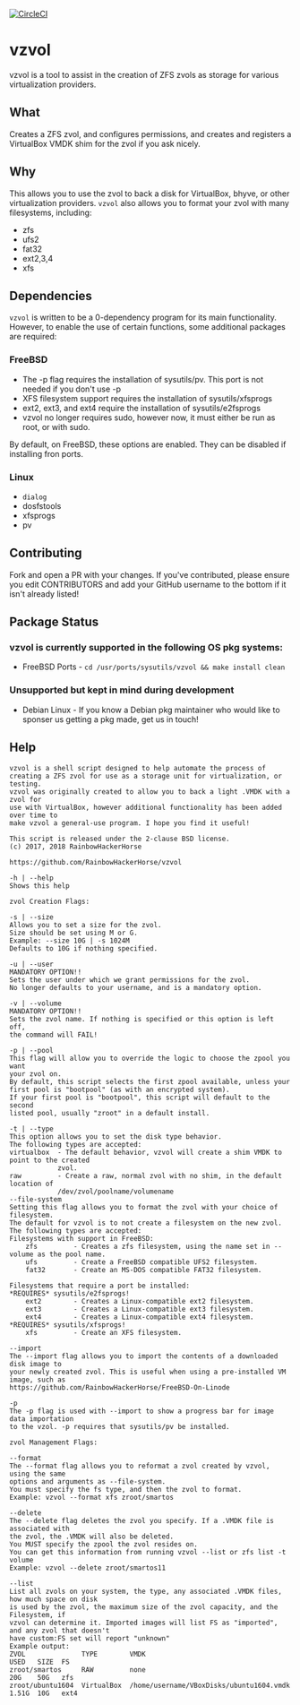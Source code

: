[![CircleCI](https://circleci.com/gh/RainbowHackerHorse/vzvol.svg?style=svg)](https://circleci.com/gh/RainbowHackerHorse/vzvol)

# vzvol
vzvol is a tool to assist in the creation of ZFS zvols as storage for various virtualization providers.

## What
Creates a ZFS zvol, and configures permissions, and creates and registers a VirtualBox VMDK shim for the zvol if you ask nicely. 

## Why
This allows you to use the zvol to back a disk for VirtualBox, bhyve, or other virtualization providers.
`vzvol` also allows you to format your zvol with many filesystems, including:
- zfs
- ufs2
- fat32
- ext2,3,4
- xfs

## Dependencies
`vzvol` is written to be a 0-dependency program for its main functionality.
However, to enable the use of certain functions, some additional packages are required:

### FreeBSD
- The -p flag requires the installation of sysutils/pv. This port is not needed if you don't use -p
- XFS filesystem support requires the installation of sysutils/xfsprogs
- ext2, ext3, and ext4 require the installation of sysutils/e2fsprogs
- vzvol no longer requires sudo, however now, it must either be run as root, or with sudo.

By default, on FreeBSD, these options are enabled. They can be disabled if installing
fron ports.

### Linux
- `dialog`
- dosfstools
- xfsprogs
- pv

## Contributing
Fork and open a PR with your changes.
If you've contributed, please ensure you edit CONTRIBUTORS and add your GitHub username
to the bottom if it isn't already listed!

## Package Status
### vzvol is currently supported in the following OS pkg systems:
- FreeBSD Ports - `cd /usr/ports/sysutils/vzvol && make install clean`

### Unsupported but kept in mind during development
- Debian Linux - If you know a Debian pkg maintainer who would like to sponser us getting a pkg made, get us in touch!


## Help

```
vzvol is a shell script designed to help automate the process of 
creating a ZFS zvol for use as a storage unit for virtualization, or testing.
vzvol was originally created to allow you to back a light .VMDK with a zvol for 
use with VirtualBox, however additional functionality has been added over time to
make vzvol a general-use program. I hope you find it useful!

This script is released under the 2-clause BSD license.
(c) 2017, 2018 RainbowHackerHorse

https://github.com/RainbowHackerHorse/vzvol

-h | --help
Shows this help

zvol Creation Flags:

-s | --size
Allows you to set a size for the zvol.
Size should be set using M or G.
Example: --size 10G | -s 1024M
Defaults to 10G if nothing specified.

-u | --user
MANDATORY OPTION!!
Sets the user under which we grant permissions for the zvol.
No longer defaults to your username, and is a mandatory option.

-v | --volume
MANDATORY OPTION!!
Sets the zvol name. If nothing is specified or this option is left off,
the command will FAIL!

-p | --pool
This flag will allow you to override the logic to choose the zpool you want
your zvol on.
By default, this script selects the first zpool available, unless your 
first pool is "bootpool" (as with an encrypted system).
If your first pool is "bootpool", this script will default to the second
listed pool, usually "zroot" in a default install.

-t | --type
This option allows you to set the disk type behavior.
The following types are accepted:
virtualbox 	- The default behavior, vzvol will create a shim VMDK to point to the created 
			zvol.
raw			- Create a raw, normal zvol with no shim, in the default location of 
			/dev/zvol/poolname/volumename
--file-system
Setting this flag allows you to format the zvol with your choice of filesystem.
The default for vzvol is to not create a filesystem on the new zvol.
The following types are accepted:
Filesystems with support in FreeBSD:
	zfs 		- Creates a zfs filesystem, using the name set in --volume as the pool name.
	ufs 		- Create a FreeBSD compatible UFS2 filesystem.
	fat32		- Create an MS-DOS compatible FAT32 filesystem.

Filesystems that require a port be installed:
*REQUIRES* sysutils/e2fsprogs!
	ext2		- Creates a Linux-compatible ext2 filesystem.
	ext3		- Creates a Linux-compatible ext3 filesystem. 	
	ext4		- Creates a Linux-compatible ext4 filesystem. 	
*REQUIRES* sysutils/xfsprogs!
	xfs 		- Create an XFS filesystem. 

--import 
The --import flag allows you to import the contents of a downloaded disk image to
your newly created zvol. This is useful when using a pre-installed VM image, such as
https://github.com/RainbowHackerHorse/FreeBSD-On-Linode 

-p
The -p flag is used with --import to show a progress bar for image data importation
to the vzol. -p requires that sysutils/pv be installed.

zvol Management Flags:

--format
The --format flag allows you to reformat a zvol created by vzvol, using the same 
options and arguments as --file-system.
You must specify the fs type, and then the zvol to format.
Example: vzvol --format xfs zroot/smartos

--delete
The --delete flag deletes the zvol you specify. If a .VMDK file is associated with
the zvol, the .VMDK will also be deleted.
You MUST specify the zpool the zvol resides on.
You can get this information from running vzvol --list or zfs list -t volume
Example: vzvol --delete zroot/smartos11

--list
List all zvols on your system, the type, any associated .VMDK files, how much space on disk
is used by the zvol, the maximum size of the zvol capacity, and the Filesystem, if
vzvol can determine it. Imported images will list FS as "imported", and any zvol that doesn't
have custom:FS set will report "unknown"
Example output:
ZVOL              TYPE        VMDK                                      USED   SIZE  FS
zroot/smartos     RAW         none                                      20G	   50G   zfs
zroot/ubuntu1604  VirtualBox  /home/username/VBoxDisks/ubuntu1604.vmdk  1.51G  10G   ext4 
```
